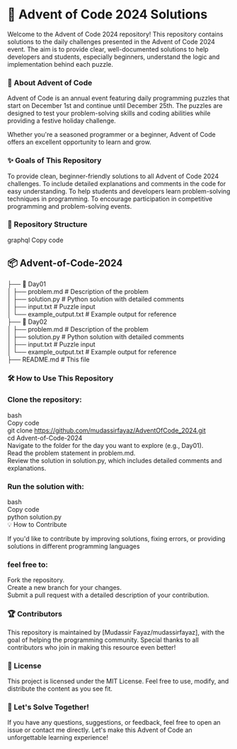 # 🎄 Advent of Code 2024 Solutions
Welcome to the Advent of Code 2024 repository! This repository contains solutions to the daily challenges presented in the Advent of Code 2024 event. The aim is to provide clear, well-documented solutions to help developers and students, especially beginners, understand the logic and implementation behind each puzzle.

### 📌 About Advent of Code
Advent of Code is an annual event featuring daily programming puzzles that start on December 1st and continue until December 25th. The puzzles are designed to test your problem-solving skills and coding abilities while providing a festive holiday challenge.

Whether you're a seasoned programmer or a beginner, Advent of Code offers an excellent opportunity to learn and grow.

### ✨ Goals of This Repository
To provide clean, beginner-friendly solutions to all Advent of Code 2024 challenges.
To include detailed explanations and comments in the code for easy understanding.
To help students and developers learn problem-solving techniques in programming.
To encourage participation in competitive programming and problem-solving events.
### 📂 Repository Structure
graphql
Copy code
## 📦 Advent-of-Code-2024
 ├── 📁 Day01 <br>
 │    ├── problem.md      # Description of the problem <br>
 │    ├── solution.py     # Python solution with detailed comments<br>
 │    ├── input.txt       # Puzzle input <br>
 │    └── example_output.txt # Example output for reference<br>
 ├── 📁 Day02 <br>
 │    ├── problem.md      # Description of the problem<br>
 │    ├── solution.py     # Python solution with detailed comments <br>
 │    ├── input.txt       # Puzzle input  <br>
 │    └── example_output.txt # Example output for reference <br>
 ├── README.md            # This file <br>
### 🛠️ How to Use This Repository <br>
### Clone the repository:
bash <br>
Copy code <br>
git clone https://github.com/mudassirfayaz/AdventOfCode_2024.git <br>
cd Advent-of-Code-2024 <br>
Navigate to the folder for the day you want to explore (e.g., Day01). <br>
Read the problem statement in problem.md. <br>
Review the solution in solution.py, which includes detailed comments and explanations. <br>
### Run the solution with: <br>
bash <br>
Copy code <br>
python solution.py <br>
💡 How to Contribute <br>

If you'd like to contribute by improving solutions, fixing errors, or providing solutions in different programming languages <br> 
### feel free to: 

Fork the repository. <br>
Create a new branch for your changes. <br>
Submit a pull request with a detailed description of your contribution. <br>
### 🏆 Contributors
This repository is maintained by [Mudassir Fayaz/mudassirfayaz], with the goal of helping the programming community. Special thanks to all contributors who join in making this resource even better!

### 📖 License
This project is licensed under the MIT License. Feel free to use, modify, and distribute the content as you see fit.

### 🚀 Let's Solve Together!
If you have any questions, suggestions, or feedback, feel free to open an issue or contact me directly. Let's make this Advent of Code an unforgettable learning experience!
